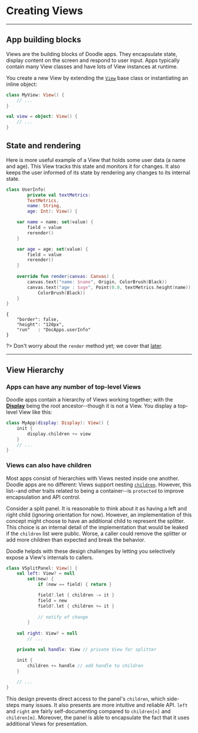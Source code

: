 # Creating Views
----------------

## App building blocks

Views are the building blocks of Doodle apps. They encapsulate state, display content on the screen and respond to user input. Apps
typically contain many View classes and have lots of View instances at runtime.

You create a new View by extending the [`View`](https://github.com/nacular/doodle/blob/master/Core/src/commonMain/kotlin/io/nacular/doodle/core/View.kt#L61)
base class or instantiating an inline object:

```kotlin
class MyView: View() {
    // ...
}

val view = object: View() {
    // ...
}
```

## State and rendering

Here is more useful example of a View that holds some user data (a name and age). This View tracks this state and monitors it for changes. It
also keeps the user informed of its state by rendering any changes to its internal state.

```kotlin
class UserInfo(
        private val textMetrics:
        TextMetrics,
        name: String,
        age: Int): View() {

    var name = name; set(value) {
        field = value
        rerender()
    }

    var age = age; set(value) {
        field = value
        rerender()
    }
    
    override fun render(canvas: Canvas) {
        canvas.text("name: $name", Origin, ColorBrush(Black))
        canvas.text("age : $age", Point(0.0, textMetrics.height(name)),
            ColorBrush(Black))
    }
}
```

```doodle
{
    "border": false,
    "height": "120px",
    "run"   : "DocApps.userInfo"
}
```

?> Don't worry about the `render` method yet; we cover that [later](rendering.md).

---
## View Hierarchy

### Apps can have any number of top-level Views

Doodle apps contain a hierarchy of Views working together; with the [**Display**](display.md?id=the-display-is-an-apps-root-container)
being the root ancestor--though it is not a View. You display a top-level View like this:

```kotlin
class MyApp(display: Display): View() {
    init {
        display.children += view
    }
    // ...
}
```

### Views can also have children

Most apps consist of hierarchies with Views nested inside one another. Doodle apps are no different: Views
support nesting [`children`](https://github.com/nacular/doodle/blob/master/Core/src/commonMain/kotlin/io/nacular/doodle/core/View.kt#L360).
However, this list--and other traits related to being a container--is `protected` to improve encapsulation and API control.

Consider a split panel. It is reasonable to think about it as having a left and right child (ignoring orientation for now).
However, an implementation of this concept might choose to have an additional child to represent the splitter. This choice is an
internal detail of the implementation that would be leaked if the `children` list were public. Worse, a caller could remove the splitter
or add more children than expected and break the behavior.

Doodle helpds with these design challenges by letting you selectively expose a View's internals to callers.

```kotlin
class VSplitPanel: View() {
    val left: View? = null
        set(new) {
            if (new == field) { return }

            field?.let { children -= it }
            field = new
            field?.let { children += it }
    
            // notify of change
        }
    
    val right: View? = null
        // ...

    private val handle: View // private View for splitter

    init {
        children += handle // add handle to children
    }
    
    // ...
}
```

This design prevents direct access to the panel's `children`, which side-steps many issues. It also presents are more
intuitive and reliable API. `left` and `right` are fairly self-documenting compared to `children[n]` and `children[m]`. Moreover,
the panel is able to encapsulate the fact that it uses additional Views for presentation. 
